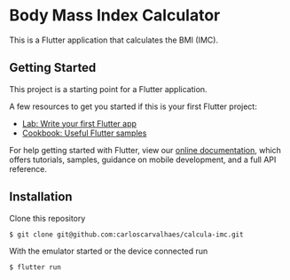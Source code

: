 # Body Mass Index Calculator

This is a Flutter application that calculates the BMI (IMC).

## Getting Started

This project is a starting point for a Flutter application.

A few resources to get you started if this is your first Flutter project:

- [Lab: Write your first Flutter app](https://flutter.dev/docs/get-started/codelab)
- [Cookbook: Useful Flutter samples](https://flutter.dev/docs/cookbook)

For help getting started with Flutter, view our
[online documentation](https://flutter.dev/docs), which offers tutorials,
samples, guidance on mobile development, and a full API reference.

## Installation

Clone this repository

```$ git clone git@github.com:carloscarvalhaes/calcula-imc.git```

With the emulator started or the device connected run

```$ flutter run```
